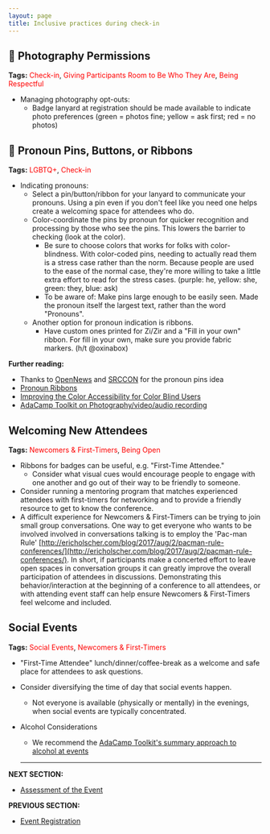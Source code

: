 ```yaml
---
layout: page
title: Inclusive practices during check-in
---
```



## 🍎 Photography Permissions 
**Tags:** <span style="color:red"> Check-in</span>, <span style="color:red"> Giving Participants Room to Be Who They Are</span>, <span style="color:red"> Being Respectful</span>
 - Managing photography opt-outs: 
    - Badge lanyard at registration should be made available to indicate photo preferences (green = photos fine; yellow = ask first; red = no photos) 

## 🍎 Pronoun Pins, Buttons, or Ribbons
**Tags:** <span style="color:red"> LGBTQ+</span>, <span style="color:red"> Check-in</span>
  - Indicating pronouns:
    - Select a pin/button/ribbon for your lanyard to communicate your pronouns. Using a pin even if you don't feel like you need one helps create a welcoming space for attendees who do.
    - Color-coordinate the pins by pronoun for quicker recognition and processing by those who see the pins. This lowers the barrier to checking (look at the color). 
      - Be sure to choose colors that works for folks with color-blindness. With color-coded pins, needing to actually read them is a stress case rather than the norm. Because people are used to the ease of the normal case, they're more willing to take a little extra effort to read for the stress cases. (purple: he, yellow: she, green: they, blue: ask)
      - To be aware of: Make pins large enough to be easily seen. Made the pronoun itself the largest text, rather than the word &quot;Pronouns&quot;.
    - Another option for pronoun indication is ribbons.
      - Have custom ones printed for Zi/Zir and a "Fill in your own" ribbon. For fill in your own, make sure you provide fabric markers. (h/t @oxinabox)

**Further reading:**
- Thanks to [OpenNews](https://opennews.org/) and [SRCCON](https://srccon.org/) for the pronoun pins idea
- [Pronoun Ribbons](http://www.pronounribbons.org)
- [Improving the Color Accessibility for Color Blind Users](https://www.smashingmagazine.com/2016/06/improving-color-accessibility-for-color-blind-users/)
- [AdaCamp Toolkit on Photography/video/audio recording](https://adacamp.org/adacamp-toolkit/policies/#photo)

## Welcoming New Attendees

**Tags:** <span style="color:red"> Newcomers & First-Timers</span>, <span style="color:red"> Being Open</span>

- Ribbons for badges can be useful, e.g. &quot;First-Time Attendee.&quot; 
  - Consider what visual cues would encourage people to engage with one another and go out of their way to be friendly to someone.
- Consider running a mentoring program that matches experienced attendees with first-timers for networking and to provide a friendly resource to get to know the conference.
- A difficult experience for Newcomers & First-Timers can be trying to join small group conversations. One way to get everyone who wants to be involved involved in conversations talking is to employ the 'Pac-man Rule' [http://ericholscher.com/blog/2017/aug/2/pacman-rule-conferences/](http://ericholscher.com/blog/2017/aug/2/pacman-rule-conferences/). In short, if participants make a concerted effort to leave open spaces in conversation groups it can greatly improve the overall participation of attendees in discussions. Demonstrating this behavior/interaction at the beginning of a conference to all attendees, or with attending event staff can help ensure Newcomers & First-Timers feel welcome and included.


## Social Events
**Tags:** <span style="color:red">Social Events</span>, <span style="color:red"> Newcomers & First-Timers</span>

- &quot;First-Time Attendee&quot; lunch/dinner/coffee-break as a welcome and safe place for attendees to ask questions.
- Consider diversifying the time of day that social events happen.
  - Not everyone is available (physically or mentally) in the evenings, when social events are typically concentrated.
- Alcohol Considerations
  - We recommend the [AdaCamp Toolkit&#39;s summary approach to alcohol at events](https://adacamp.org/adacamp-toolkit/serving-alcohol-at-social-events/)
  
  ---
**NEXT SECTION:**
- [Assessment of the Event](12_assessment.md)

**PREVIOUS SECTION:**
- [Event Registration](10_event_registration.md)
